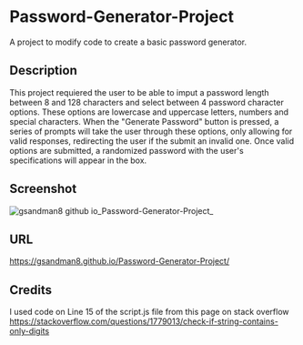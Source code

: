 # Password-Generator-Project
A project to modify code to create a basic password generator.

## Description
This project requiered the user to be able to imput a password length between 8 and 128 characters and select between 4 password character options.
These options are lowercase and uppercase letters, numbers and special characters.
When the "Generate Password" button is pressed, a series of prompts will take the user through these options, only allowing for valid responses, redirecting the user if the submit an invalid one.
Once valid options are submitted, a randomized password with the user's specifications will appear in the box.

## Screenshot
![gsandman8 github io_Password-Generator-Project_](https://github.com/Gsandman8/Password-Generator-Project/assets/140360580/7f085548-c0b7-42d2-8db2-15a54b956fe0)

## URL
https://gsandman8.github.io/Password-Generator-Project/

## Credits
I used code on Line 15 of the script.js file from this page on stack overflow
https://stackoverflow.com/questions/1779013/check-if-string-contains-only-digits

